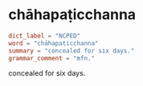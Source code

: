 # chāhapaṭicchanna

``` toml
dict_label = "NCPED"
word = "chāhapaṭicchanna"
summary = "concealed for six days."
grammar_comment = "mfn."
```

concealed for six days.

